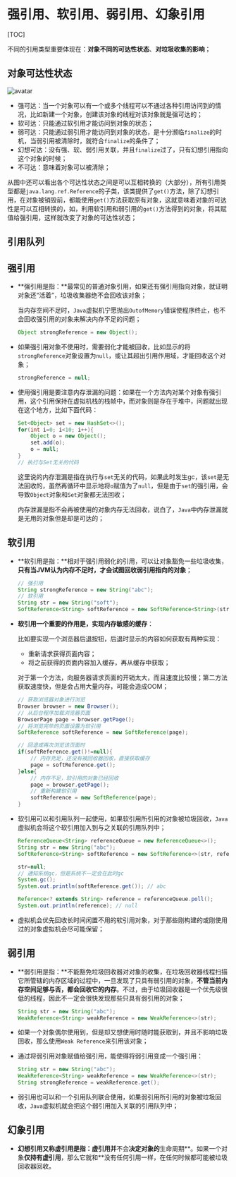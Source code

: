 # 强引用、软引用、弱引用、幻象引用

[TOC]



不同的引用类型重要体现在：**对象不同的可达性状态**、**对垃圾收集的影响**；

## 对象可达性状态

![avatar](F:\找工作\Java基础\Java\images\对象可达性状态转换.png)

- 强可达：当一个对象可以有一个或多个线程可以不通过各种引用访问到的情况，比如新建一个对象，创建该对象的线程对该对象就是强可达的；
- 软可达：只能通过软引用才能访问到对象的状态；
- 弱可达：只能通过弱引用才能访问到对象的状态，是十分濒临`finalize`的时机，当弱引用被清除时，就符合`finalize`的条件了；
- 幻想可达：没有强、软、弱引用关联，并且`finalize`过了，只有幻想引用指向这个对象的时候；
- 不可达：意味着对象可以被清除；

从图中还可以看出各个可达性状态之间是可以互相转换的（大部分），所有引用类型都是`java.lang.ref.Reference`的子类，该类提供了`get()`方法，除了幻想引用，在对象被销毁前，都能使用`get()`方法获取原有对象，这就意味着对象的可达性是可以互相转换的，如，利用软引用和弱引用的`get()`方法得到的对象，将其赋值给强引用，这样就改变了对象的可达性状态；



## 引用队列













## 强引用

- **强引用是指：**最常见的普通对象引用，如果还有强引用指向对象，就证明对象还“活着”，垃圾收集器绝不会回收该对象；

  当内存空间不足时，`Java`虚拟机宁愿抛出`OutofMemory`错误使程序终止，也不会回收强引用的对象来解决内存不足的问题；

  ```java
  Object strongReference = new Object();
  ```

- 如果强引用对象不使用时，需要弱化才能被回收，比如显示的将`strongReference`对象设置为`null`，或让其超出引用作用域，才能回收这个对象；

  ```java
  strongReference = null;
  ```

- 使用强引用是要注意内存泄漏的问题：如果在一个方法内对某个对象有强引用，这个引用保持在虚拟机栈的栈帧中，而对象则是存在于堆中，问题就出现在这个地方，比如下面代码：

  ```java
  Set<Object> set = new HashSet<>();
  for(int i=0; i<10; i++){
      Object o = new Object();
      set.add(o);
      o = null;
  }
  // 执行与Set无关的代码
  ```

  这里说的内存泄漏是指在执行与`set`无关的代码，如果此时发生gc，该`set`是无法回收的，虽然再循环中显示地将`o`赋值为了`null`，但是由于`set`的强引用，会导致`Object`对象和`Set`对象都无法回收；

  内存泄漏是指不会再被使用的对象内存无法回收，说白了，`Java`中内存泄漏就是无用的对象但是却是可达的；

  

## 软引用

- **软引用是指：**相对于强引用弱化的引用，可以让对象豁免一些垃圾收集，**只有当JVM认为内存不足时，才会试图回收弱引用指向的对象**；

  ```java
  // 强引用
  String strongReference = new String("abc");
  // 软引用
  String str = new String("soft");
  SoftReference<String> softReference = new SoftReference<String>(str);
  ```

- **软引用一个重要的作用是，实现内存敏感的缓存**：

  比如要实现一个浏览器后退按钮，后退时显示的内容如何获取有两种实现：

  - 重新请求获得页面内容；
  - 将之前获得的页面内容加入缓存，再从缓存中获取；

  对于第一个方法，向服务器请求页面的开销太大，而且速度比较慢；第二方法获取速度快，但是会占用大量内存，可能会造成OOM；

  ```java
  // 获取浏览器对象进行浏览
  Browser browser = new Browser();
  // 从后台程序加载浏览器页面
  BrowserPage page = browser.getPage();
  // 将浏览完毕的页面设置为软引用
  SoftReference softReference = new SoftReference(page);
  
  // 回退或再次浏览该页面时
  if(softReference.get()!=null){
      // 内存充足，还没有被回收器回收，直接获取缓存
      page = softReference.get();
  }else{
      // 内存不足，软引用的对象已经回收
      page = browser.getPage();
      // 重新构建软引用
      softReference = new SoftReference(page);
  }
  ```

- 软引用可以和引用队列一起使用，如果软引用所引用的对象被垃圾回收，`Java`虚拟机会将这个软引用加入到与之关联的引用队列中；

  ```java
  ReferenceQueue<String> referenceQueue = new ReferenceQueue<>();
  String str = new String("abc");
  SoftReference<String> softReference = new SoftReference<>(str, referenceQueue);
  
  str=null;
  // 通知系统gc，但是系统不一定会在此时gc
  System.gc();
  System.out.println(softReference.get()); // abc
  
  Reference<? extends String> reference = referenceQueue.poll();
  System.out.println(reference); // null
  ```

- 虚拟机会优先回收长时间闲置不用的软引用对象，对于那些刚构建的或刚使用过的对象虚拟机会尽可能保留；





## 弱引用

- **弱引用是指：**不能豁免垃圾回收器对对象的收集，在垃圾回收器线程扫描它所管辖的内存区域的过程中，一旦发现了只具有弱引用的对象，**不管当前内存空间足够与否，都会回收它的内存**。不过，由于垃圾回收器是一个优先级很低的线程，因此不一定会很快发现那些只具有弱引用的对象；

  ```java
  String str = new String("abc");
  WeakReference<String> weakReference = new WeakReference<>(str);
  ```

- 如果一个对象偶尔使用到，但是却又想使用时随时能获取到，并且不影响垃圾回收，那么使用`Weak Reference`来引用该对象；

- 通过将弱引用对象赋值给强引用，能使得将弱引用变成一个强引用：

  ```java
  String str = new String("abc");
  WeakReference<String> weakReference = new WeakReference<>(str);
  String strongReference = weakReference.get();
  ```

  

- 弱引用也可以和一个引用队列联合使用，如果弱引用所引用的对象被垃圾回收，`Java`虚拟机就会把这个弱引用加入关联的引用队列中；





## 幻象引用

- **幻想引用又称虚引用是指：**虚引用**并**不会**决定对象的**生命周期**。如果一个对象**仅持有虚引用**，那么它就和**没有任何引用一样，在任何时候都可能被垃圾回收器回收。



